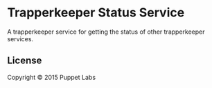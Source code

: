 # Trapperkeeper Status Service

A trapperkeeper service for getting the status of other trapperkeeper
services.

## License

Copyright © 2015 Puppet Labs
